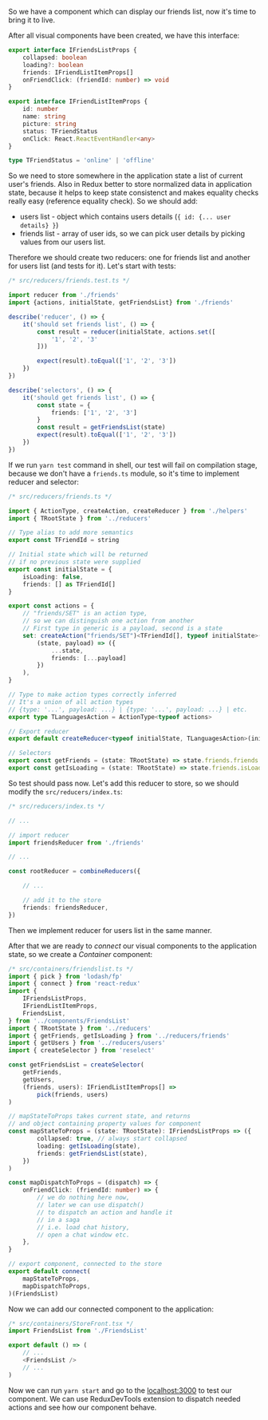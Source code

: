 So we have a component which can display our friends list, now it's time to bring it to live.

After all visual components have been created, we have this interface:

```ts
export interface IFriendsListProps {
	collapsed: boolean
	loading?: boolean
	friends: IFriendListItemProps[]
	onFriendClick: (friendId: number) => void
}

export interface IFriendListItemProps {
	id: number
	name: string
	picture: string
	status: TFriendStatus
	onClick: React.ReactEventHandler<any>
}

type TFriendStatus = 'online' | 'offline'
```

So we need to store somewhere in the application state a list of current user's friends. Also in Redux better to store normalized data in application state, because it helps to keep state consistenct and makes equality checks really easy (reference equality check). So we should add:
- users list - object which contains users details (`{ id: {... user details} }`)
- friends list -  array of user ids, so we can pick user details by picking values from our users list.

Therefore we should create two reducers: one for friends list and another for users list (and tests for it). Let's start with tests:

```ts
/* src/reducers/friends.test.ts */

import reducer from './friends'
import {actions, initialState, getFriendsList} from './friends'

describe('reducer', () => {
	it('should set friends list', () => {
		const result = reducer(initialState, actions.set([
			'1', '2', '3'
		]))

		expect(result).toEqual(['1', '2', '3'])
	})
})

describe('selectors', () => {
	it('should get friends list', () => {
		const state = {
			friends: ['1', '2', '3']
		}
		const result = getFriendsList(state)
		expect(result).toEqual(['1', '2', '3'])
	})
})
```

If we run `yarn test` command in shell, our test will fail on compilation stage, because we don't have a `friends.ts` module, so it's time to implement reducer and selector:

```ts
/* src/reducers/friends.ts */

import { ActionType, createAction, createReducer } from './helpers'
import { TRootState } from '../reducers'

// Type alias to add more semantics
export const TFriendId = string

// Initial state which will be returned
// if no previous state were supplied
export const initialState = {
	isLoading: false,
	friends: [] as TFriendId[]
}

export const actions = {
	// "friends/SET" is an action type,
	// so we can distinguish one action from another
	// First type in generic is a payload, second is a state
	set: createAction("friends/SET")<TFriendId[], typeof initialState>(
		(state, payload) => ({
			...state,
			friends: [...payload]
		})
	),
}

// Type to make action types correctly inferred
// It's a union of all action types
// {type: '...', payload: ...} | {type: '...', payload: ...} | etc.
export type TLanguagesAction = ActionType<typeof actions>

// Export reducer
export default createReducer<typeof initialState, TLanguagesAction>(initialState, actions)

// Selectors
export const getFriends = (state: TRootState) => state.friends.friends
export const getIsLoading = (state: TRootState) => state.friends.isLoading
```

So test should pass now. Let's add this reducer to store, so we should modify the `src/reducers/index.ts`:

```ts
/* src/reducers/index.ts */

// ...

// import reducer
import friendsReducer from './friends'

// ...

const rootReducer = combineReducers({

	// ...

	// add it to the store
	friends: friendsReducer,
})
```

Then we implement reducer for users list in the same manner.

After that we are ready to _connect_ our visual components to the application state, so we create a _Container_ component:

```ts
/* src/containers/friendslist.ts */
import { pick } from 'lodash/fp'
import { connect } from 'react-redux'
import {
	IFriendsListProps,
	IFriendListItemProps,
	FriendsList,
} from '../components/FriendsList'
import { TRootState } from '../reducers'
import { getFriends, getIsLoading } from '../reducers/friends'
import { getUsers } from '../reducers/users'
import { createSelector } from 'reselect'

const getFriendsList = createSelector(
	getFriends,
	getUsers,
	(friends, users): IFriendListItemProps[] =>
		pick(friends, users)
)

// mapStateToProps takes current state, and returns
// and object containing property values for component
const mapStateToProps = (state: TRootState): IFriendsListProps => ({
		collapsed: true, // always start collapsed
		loading: getIsLoading(state),
		friends: getFriendsList(state),
	})
)

const mapDispatchToProps = (dispatch) => {
	onFriendClick: (friendId: number) => {
		// we do nothing here now,
		// later we can use dispatch()
		// to dispatch an action and handle it
		// in a saga
		// i.e. load chat history,
		// open a chat window etc.
	},
}

// export component, connected to the store
export default connect(
	mapStateToProps,
	mapDispatchToProps,
)(FriendsList)
```

Now we can add our connected component to the application:

```ts
/* src/containers/StoreFront.tsx */
import FriendsList from './FriendsList'

export default () => (
	// ...
	<FriendsList />
	// ...
)
```

Now we can run `yarn start` and go to the [localhost:3000](http://localhost:3000) to test our component. We can use ReduxDevTools extension to dispatch needed actions and see how our component behave.




